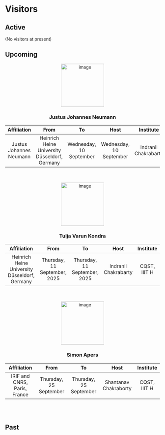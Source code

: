# Visitors


## Active
<!-- (No visitors at present) -->
(No visitors at present) 


## Upcoming

<div align="center">


  <img width="140" alt="image" src="https://github.com/user-attachments/assets/de412991-42a8-4ed2-9f25-74b2bcd41412" /> 
  
  ### Justus Johannes Neumann
</div>






| Affiliation | From | To | Host | Institute |
|:-:|:-:|:-:|:-:|:-:|
| Justus Johannes Neumann | Heinrich Heine University Düsseldorf, Germany | Wednesday, 10 September | Wednesday, 10 September | Indranil Chakrabarty | CQST, IIIT H | 


<div style="clear: both;"></div>
<br/>
<br/>

  
<div align="center">
  

<img width="140" alt="image" src="https://github.com/user-attachments/assets/9f276411-901f-4b4e-8b78-1e7a80255720" /> 

### Tulja Varun Kondra

</div>



| Affiliation | From | To | Host | Institute | 
|:-:|:-:|:-:|:-:|:-:|
| Heinrich Heine University Düsseldorf, Germany | Thursday, 11 September, 2025 | Thursday, 11 September, 2025 | Indranil Chakrabarty | CQST, IIIT H | 

<div style="clear: both;"></div>
<br/>
<br/> 




<div align="center">

<img width="140" alt="image" src="https://github.com/user-attachments/assets/11d708a5-45df-46cd-9f6c-a9cd16869397" /> 

  ### Simon Apers
  
</div>

| Affiliation | From | To | Host | Institute |
|:-:|:-:|:-:|:-:|:-:|
| IRIF and CNRS, Paris, France | Thursday, 25 September | Thursday, 25 September | Shantanav Chakraborty | CQST, IIIT H | 

<div style="clear: both;"></div>
<br/>
<br/> 



## Past
